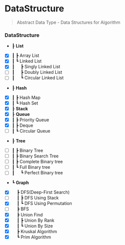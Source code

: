 # DataStructure
> Abstract Data Type - Data Structures for Algorithm
### DataStructure
- ┠ __List__
- [x] ┃&nbsp;┣ Array List  
- [x] ┃&nbsp;┗ Linked List
- [x] ┃&nbsp;&nbsp;&nbsp;&nbsp;&nbsp;┣ Singly Linked List
- [ ] ┃&nbsp;&nbsp;&nbsp;&nbsp;&nbsp;┣ Doubly Linked List
- [ ] ┃&nbsp;&nbsp;&nbsp;&nbsp;&nbsp;┗ Circular Linked List
- ┠ __Hash__
- [x] ┃&nbsp;┣ Hash Map
- [x] ┃&nbsp;┗ Hash Set
- [x] ┠ __Stack__
- [x] ┠ __Queue__
- [x] ┃&nbsp;┣ Priority Queue
- [x] ┃&nbsp;┣ Deque
- [ ] ┃&nbsp;┗ Circular Queue
- ┠ __Tree__
- [ ] ┃&nbsp;┣ Binary Tree
- [ ] ┃&nbsp;┣ Binary Search Tree
- [ ] ┃&nbsp;┣ Complete Binary tree
- [ ] ┃&nbsp;┗ Full Binary tree
- [ ] ┃&nbsp;&nbsp;&nbsp;&nbsp;&nbsp;┗ Perfect Binary tree
- ┗ __Graph__
- [x] &nbsp;&nbsp;&nbsp;&nbsp;┣ DFS(Deep-First Search)
- [ ] &nbsp;&nbsp;&nbsp;&nbsp;┃&nbsp;┣ DFS Using Stack
- [x] &nbsp;&nbsp;&nbsp;&nbsp;┃&nbsp;┗ DFS Using Permutation
- [ ] &nbsp;&nbsp;&nbsp;&nbsp;┣ BFS
- [x] &nbsp;&nbsp;&nbsp;&nbsp;┣ Union Find
- [x] &nbsp;&nbsp;&nbsp;&nbsp;┃&nbsp;┣ Union By Rank
- [x] &nbsp;&nbsp;&nbsp;&nbsp;┃&nbsp;┗ Union By Size
- [x] &nbsp;&nbsp;&nbsp;&nbsp;┣ Kruskal Algorithm
- [x] &nbsp;&nbsp;&nbsp;&nbsp;┗ Prim Algorithm